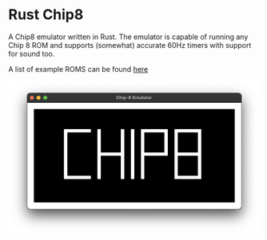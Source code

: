 # Rust Chip8

A Chip8 emulator written in Rust. The emulator is capable of running any Chip 8 ROM and supports (somewhat) accurate 60Hz timers with support for sound too.

A list of example ROMS can be found [here](https://github.com/dmatlack/chip8/tree/master/roms)

![Chip8 Emulator](https://github.com/MasterObvious/Rust-Chip8/raw/main/image.png)
